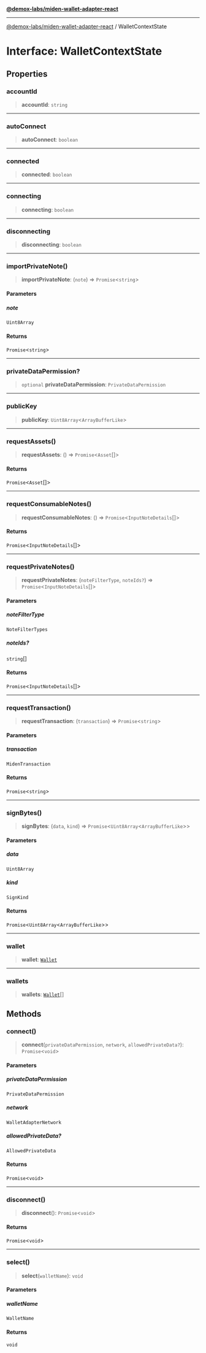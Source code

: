 [**@demox-labs/miden-wallet-adapter-react**](../README.md)

***

[@demox-labs/miden-wallet-adapter-react](../README.md) / WalletContextState

# Interface: WalletContextState

## Properties

### accountId

> **accountId**: `string`

***

### autoConnect

> **autoConnect**: `boolean`

***

### connected

> **connected**: `boolean`

***

### connecting

> **connecting**: `boolean`

***

### disconnecting

> **disconnecting**: `boolean`

***

### importPrivateNote()

> **importPrivateNote**: (`note`) => `Promise`\<`string`\>

#### Parameters

##### note

`Uint8Array`

#### Returns

`Promise`\<`string`\>

***

### privateDataPermission?

> `optional` **privateDataPermission**: `PrivateDataPermission`

***

### publicKey

> **publicKey**: `Uint8Array`\<`ArrayBufferLike`\>

***

### requestAssets()

> **requestAssets**: () => `Promise`\<`Asset`[]\>

#### Returns

`Promise`\<`Asset`[]\>

***

### requestConsumableNotes()

> **requestConsumableNotes**: () => `Promise`\<`InputNoteDetails`[]\>

#### Returns

`Promise`\<`InputNoteDetails`[]\>

***

### requestPrivateNotes()

> **requestPrivateNotes**: (`noteFilterType`, `noteIds?`) => `Promise`\<`InputNoteDetails`[]\>

#### Parameters

##### noteFilterType

`NoteFilterTypes`

##### noteIds?

`string`[]

#### Returns

`Promise`\<`InputNoteDetails`[]\>

***

### requestTransaction()

> **requestTransaction**: (`transaction`) => `Promise`\<`string`\>

#### Parameters

##### transaction

`MidenTransaction`

#### Returns

`Promise`\<`string`\>

***

### signBytes()

> **signBytes**: (`data`, `kind`) => `Promise`\<`Uint8Array`\<`ArrayBufferLike`\>\>

#### Parameters

##### data

`Uint8Array`

##### kind

`SignKind`

#### Returns

`Promise`\<`Uint8Array`\<`ArrayBufferLike`\>\>

***

### wallet

> **wallet**: [`Wallet`](Wallet.md)

***

### wallets

> **wallets**: [`Wallet`](Wallet.md)[]

## Methods

### connect()

> **connect**(`privateDataPermission`, `network`, `allowedPrivateData?`): `Promise`\<`void`\>

#### Parameters

##### privateDataPermission

`PrivateDataPermission`

##### network

`WalletAdapterNetwork`

##### allowedPrivateData?

`AllowedPrivateData`

#### Returns

`Promise`\<`void`\>

***

### disconnect()

> **disconnect**(): `Promise`\<`void`\>

#### Returns

`Promise`\<`void`\>

***

### select()

> **select**(`walletName`): `void`

#### Parameters

##### walletName

`WalletName`

#### Returns

`void`
